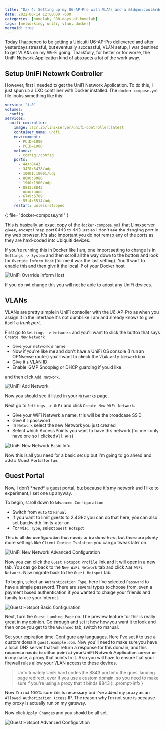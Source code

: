 ```yaml
---
title: "Day 4: Setting up my U6-AP-Pro with VLANs and a &ldquo;cool&rdquo; Guest Portal"
date: 2022-06-14 12:00:00 -600
categories: [homelab, 100-days-of-homelab]
tags: [networking, unifi, vlan, docker]
mermaid: true
---
```


Today I happened to be getting a Ubiquiti U6-AP-Pro delievered and after yesterdays stressful, but eventually successful, VLAN setup, I was destined to get VLANs on my Wi-Fi going. Thankfully, for better or for worse, the UniFi Network Application kind of abstracts a lot of the work away.

## Setup UniFi Netowrk Controller

However, first I needed to get the UniFi Network Application. To do this, I just spun up a LXC container with Docker installed. The `docker-compose.yml` file looks something like this:

```yaml
version: "3.8"
volumes:
  config:
services:
  unifi-controller:
    image: lscr.io/linuxserver/unifi-controller:latest
    container_name: unifi
    environment:
      - PUID=1000
      - PGID=1000
    volumes:
      - config:/config
    ports:
      - 443:8443
      - 3478:3478/udp
      - 10001:10001/udp
      - 8080:8080
      - 1900:1900/udp
      - 8843:8843
      - 8880:8880
      - 6789:6789
      - 5514:5514/udp
    restart: unless-stopped
```
{: file="docker-compose.yml" }

This is basically an exact copy of the `docker-compose.yml` that Linuxserver gives, except I map port 8443 to 443 just so I don't see the dangling port in my web browser. It's also important you do not remap any of the ports as they are hard-coded into Ubiquiti devices.

If you're running this in Docker like I am, one import setting to change is in `Settings -> System` and then scroll all the way down to the bottom and look for `Overide Inform Host` (for me it was the last setting). You'll want to enable this and then give it the local IP of your Docker host

![UniFi Override Inform Host](/assets/img/posts/2022-100-days-of-homelab/day004/unifi-inform-host.png)

If you do not change this you will not be able to adopt any UniFi devices.

## VLANs

VLANs are pretty simple in UniFi controller with the U6-AP-Pro as when you assign it in the interface it's not dumb like I am and already knows to give itself a *trunk port*.

First go to `Settings -> Networks` and you'll want to click the button that says `Create New Network`

* Give your network a name
* Now if you're like me and don't have a UniFi OS console (I run an OPNsense router) you'll want to check the `VLAN-only Network` box
* Give it a VLAN ID
* Enable IGMP Snooping or DHCP guarding if you'd like

and then click `Add Network`.

![UniFi Add Network](/assets/img/posts/2022-100-days-of-homelab/day004/unifi-new-network.png)

Now you should see it listed in your `Networks` page.

Next go to `Settings -> WiFi` and click `Create New WiFi Network`.

* Give your WiFi Network a name, this will be the broadcase SSID
* Give it a password
* In `Network` select the new Network you just created
* Select which Access Points you want to have this network (for me I only have one so I clicked `All APs`)

![UniFi New Network Basic Info](/assets/img/posts/2022-100-days-of-homelab/day004/unifi-new-wifi-1.png)

Now this is all you need for a basic set up but I'm going to go ahead and add a Guest Portal for fun.

## Guest Portal

Now, I don't \**need*\* a guest portal, but because it's my network and I like to experiment, I set one up anyway.

To begin, scroll down to `Advanced Configuration`

* Switch from `Auto` to `Manual`
* If you want to limit guests to 2.4GHz you can do that here, you can also set bandwidth limits later on
* For `WiFi Type`, select `Guest Hotspot`

This is all the configuration that needs to be done here, but there are plenty more settings like `Client Device Isolation` you can go tweak later on.

![UniFi New Network Advanced Configuration](/assets/img/posts/2022-100-days-of-homelab/day004/unifi-new-wifi-2.png)

Now you can click the `Guest Hotspot Profile` link and it will open in a new tab. You can go back to the `New WiFi Network` tab and click `Add WiFi Network`. Now migrate back to the `Guest Hotspot` tab.

To begin, select an `Authentication Type`, here I've selected `Password` to have a simple password. There are several types to choose from, even a payment based authentication if you wanted to charge your friends and family to use your internet.

![Guest Hotspot Basic Configuration](/assets/img/posts/2022-100-days-of-homelab/day004/unifi-guest-portal-1.png)

Next, turn the `Guest Landing Page` on. The preview feature for this is really great in my opinion. Go through and set it how how you want it to look and then once you get to the `Advanced` tab, switch to manual.

Set your expiration time. Configure any languages. Here I've set it to use a custom domain `guest.example.com`. Now you'll need to make sure you have a local DNS server that will return a response for this domain, and this response needs to either point at your UniFi Network Application server or in my case, a proxy that points to it. Also you will have to ensure that your firewall rules allow your VLAN access to these devices.
> Unfortunately UniFi hard codes the 8843 port into the guest landing page redirect, even if you use a custom domain, so you need to make sure if you're using a proxy that it binds 8843
{: .prompt-info }

Now I'm not 100% sure this is necessary but I've added my proxy as an `Allowed Authorization Access` IP. The reason why I'm not sure is because my proxy is actually run on my gateway.

Now click `Apply Changes` and you should be all set.

![Guest Hotspot Advanced Configuration](/assets/img/posts/2022-100-days-of-homelab/day004/unifi-guest-portal-2.png)